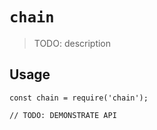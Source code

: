 # `chain`

> TODO: description

## Usage

```
const chain = require('chain');

// TODO: DEMONSTRATE API
```
